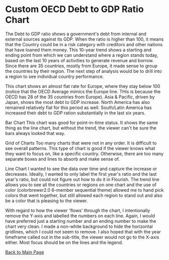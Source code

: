 # Custom OECD Debt to GDP Ratio Chart

The Debt to GDP ratio shows a government's debt from internal and external sources against its GDP.  When the ratio is higher than 100, it means that the Country could be in a risk category with creditors and other nations that have loaned them money.  This 10-year trend shows a starting and ending point from which we can understand where a region stands today, based on the last 10 years of activities to generate revenue and borrow.  Since there are 35 countries, mostly from Europe, it made sense to group the countries by their region.  The next step of analysis would be to drill into a region to see individual country performance.

This chart shows an almost flat rate for Europe, where they stay below 100 (notice that the OECD Average mimics the Europe line.  THis is because the OECD has 28 of the 35 countries from Europe).  Asia & Pacific, driven by Japan, shows the most debt to GDP increase.  North America has also remained relatively flat for this period as well.  South/Latin America has increased their debt to GDP ration substantially in the last six years.  

<div class="flourish-embed flourish-chart" data-src="visualisation/3730087" data-url="https://flo.uri.sh/visualisation/3730087/embed" aria-label=""><script src="https://public.flourish.studio/resources/embed.js"></script></div>


Bar Chart
This chart was good for point-in-time status.  It shows the same thing as the line chart, but without the trend, the viewer can't be sure the bars always looked that way.

Grid of Charts
Too many charts that were not in any order.  It is difficult to see overall patterns.  This type of chart is good if the viewer knows what they want to focus on, like a specific country.  Otherwise, there are too many separate boxes and lines to absorb and make sense of.

Line Chart
I wanted to see the data over time and capture the increase or decreases.  Ideally, I wanted to only label the first year's ratio and the last year's ratio, but could not figure out how to do it in Flourish.  The trend line allows you to see all the countries or regions on one chart and the use of color (colorbrewer2.0 6-member sequential theme) allowed me to hand pick colors that went together, but still allowed each region to stand out and also be a color that is pleasing to the viewer.

With regard to how the viewer 'flows' through the chart, I intentionally remove the Y-axis and labelled the numbers on each line.  Again, I would have preferred just a starting number and an ending number to make the chart very clean.  I made a non-white background to hide the horizontal gridlines, which I could not seem to remove.   I also hoped that with the year timeframe called out in the sub-title, the viewer would not go to the X-axis either.  Most focus should be on the lines and the legend.


[Back to Main Page](https://ajferrara.github.io/Telling.Stories.with.Data/)
